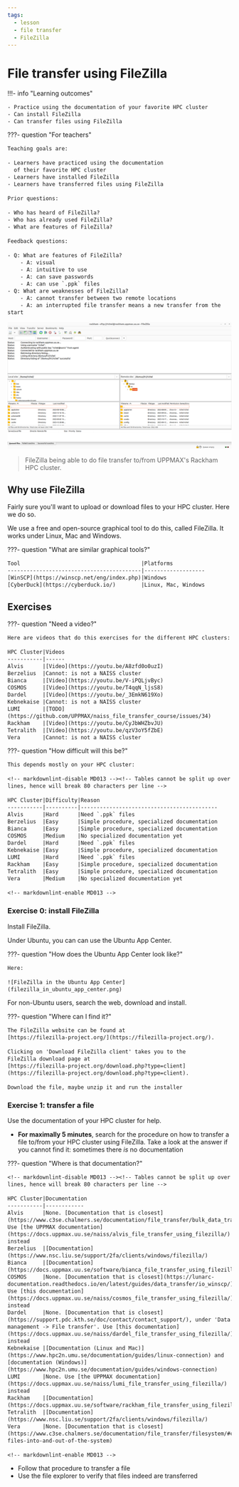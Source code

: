 ```yaml
---
tags:
  - lesson
  - file transfer
  - FileZilla
---
```


# File transfer using FileZilla

!!!- info "Learning outcomes"

    - Practice using the documentation of your favorite HPC cluster
    - Can install FileZilla
    - Can transfer files using FileZilla

???- question "For teachers"

    Teaching goals are:

    - Learners have practiced using the documentation
      of their favorite HPC cluster
    - Learners have installed FileZilla
    - Learners have transferred files using FileZilla

    Prior questions:

    - Who has heard of FileZilla?
    - Who has already used FileZilla?
    - What are features of FileZilla?

    Feedback questions:

    - Q: What are features of FileZilla?
        - A: visual
        - A: intuitive to use
        - A: can save passwords
        - A: can use `.ppk` files
    - Q: What are weaknesses of FileZilla?
        - A: cannot transfer between two remote locations
        - A: an interrupted file transfer means a new transfer from the start

![FileZilla connected to Rackham](filezilla_login_to_rackham.png)

> FileZilla being able to do file transfer to/from
> UPPMAX's Rackham HPC cluster.

## Why use FileZilla

Fairly sure you'll want to upload or download files to your HPC cluster.
Here we do so.

We use a free and open-source graphical tool to do this,
called FileZilla.
It works under Linux, Mac and Windows.

???- question "What are similar graphical tools?"

    Tool                                      |Platforms
    ------------------------------------------|-------------------
    [WinSCP](https://winscp.net/eng/index.php)|Windows
    [CyberDuck](https://cyberduck.io/)        |Linux, Mac, Windows


## Exercises

???- question "Need a video?"

    Here are videos that do this exercises for the different HPC clusters:

    HPC Cluster|Videos
    -----------|------
    Alvis      |[Video](https://youtu.be/A8zfd0o0uzI)
    Berzelius  |Cannot: is not a NAISS cluster
    Bianca     |[Video](https://youtu.be/V-iPQLjvByc)
    COSMOS     |[Video](https://youtu.be/T4qqN_ljsS8)
    Dardel     |[Video](https://youtu.be/_3EmkN619Xo)
    Kebnekaise |Cannot: is not a NAISS cluster
    LUMI       |[TODO](https://github.com/UPPMAX/naiss_file_transfer_course/issues/34)
    Rackham    |[Video](https://youtu.be/CyJbWHZbvJU)
    Tetralith  |[Video](https://youtu.be/qzV3oY5fZbE)
    Vera       |Cannot: is not a NAISS cluster

???- question "How difficult will this be?"

    This depends mostly on your HPC cluster:

    <!-- markdownlint-disable MD013 --><!-- Tables cannot be split up over lines, hence will break 80 characters per line -->

    HPC Cluster|Difficulty|Reason
    -----------|----------|-------------------------------------------
    Alvis      |Hard      |Need `.ppk` files
    Berzelius  |Easy      |Simple procedure, specialized documentation
    Bianca     |Easy      |Simple procedure, specialized documentation
    COSMOS     |Medium    |No specialized documentation yet
    Dardel     |Hard      |Need `.ppk` files
    Kebnekaise |Easy      |Simple procedure, specialized documentation
    LUMI       |Hard      |Need `.ppk` files
    Rackham    |Easy      |Simple procedure, specialized documentation
    Tetralith  |Easy      |Simple procedure, specialized documentation
    Vera       |Medium    |No specialized documentation yet

    <!-- markdownlint-enable MD013 -->

### Exercise 0: install FileZilla

Install FileZilla.

Under Ubuntu, you can can use the Ubuntu App Center.

???- question "How does the Ubuntu App Center look like?"

    Here:

    ![FileZilla in the Ubuntu App Center](filezilla_in_ubuntu_app_center.png)

For non-Ubuntu users, search the web, download and install.

???- question "Where can I find it?"

    The FileZilla website can be found at
    [https://filezilla-project.org/](https://filezilla-project.org/).

    Clicking on 'Download FileZilla client' takes you to the
    FileZilla download page at
    [https://filezilla-project.org/download.php?type=client](https://filezilla-project.org/download.php?type=client).

    Download the file, maybe unzip it and run the installer

### Exercise 1: transfer a file

Use the documentation of your HPC cluster for help.

- **For maximally 5 minutes**, search for the procedure on how to transfer a file
  to/from your HPC cluster using FileZilla. Take a look at the answer if you
  cannot find it: sometimes there *is* no documentation

???- question "Where is that documentation?"

    <!-- markdownlint-disable MD013 --><!-- Tables cannot be split up over lines, hence will break 80 characters per line -->

    HPC Cluster|Documentation
    -----------|------------
    Alvis      |None. [Documentation that is closest](https://www.c3se.chalmers.se/documentation/file_transfer/bulk_data_transfer/). Use [the UPPMAX documentation](https://docs.uppmax.uu.se/naiss/alvis_file_transfer_using_filezilla/) instead
    Berzelius  |[Documentation](https://www.nsc.liu.se/support/2fa/clients/windows/filezilla/)
    Bianca     |[Documentation](https://docs.uppmax.uu.se/software/bianca_file_transfer_using_filezilla/)
    COSMOS     |None. [Documentation that is closest](https://lunarc-documentation.readthedocs.io/en/latest/guides/data_transfer/io_winscp/). Use [this documentation](https://docs.uppmax.uu.se/naiss/cosmos_file_transfer_using_filezilla/) instead
    Dardel     |None. [Documentation that is closest](https://support.pdc.kth.se/doc/contact/contact_support/), under 'Data management -> File transfer'. Use [this documentation](https://docs.uppmax.uu.se/naiss/dardel_file_transfer_using_filezilla/) instead
    Kebnekaise |[Documentation (Linux and Mac)](https://www.hpc2n.umu.se/documentation/guides/linux-connection) and [documentation (Windows)](https://www.hpc2n.umu.se/documentation/guides/windows-connection)
    LUMI       |None. Use [the UPPMAX documentation](https://docs.uppmax.uu.se/naiss/lumi_file_transfer_using_filezilla/) instead
    Rackham    |[Documentation](https://docs.uppmax.uu.se/software/rackham_file_transfer_using_filezilla)
    Tetralith  |[Documentation](https://www.nsc.liu.se/support/2fa/clients/windows/filezilla/)
    Vera       |None. [Documentation that is closest](https://www.c3se.chalmers.se/documentation/file_transfer/filesystem/#copying-files-into-and-out-of-the-system)

    <!-- markdownlint-enable MD013 -->

- Follow that procedure to transfer a file
- Use the file explorer to verify that files indeed are transferred
